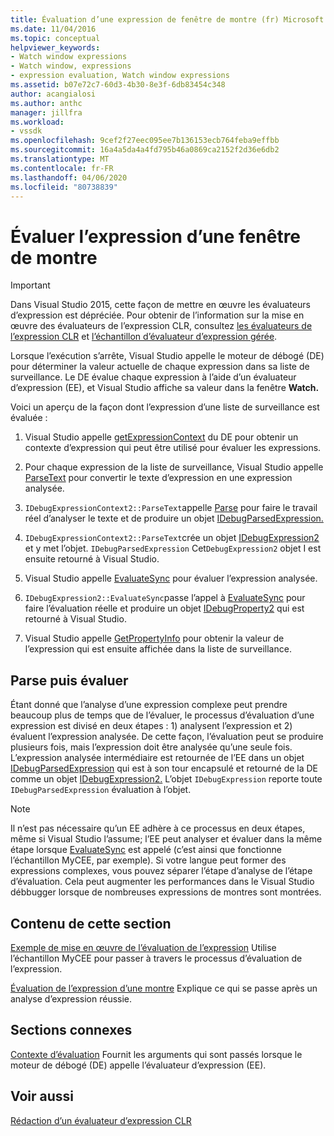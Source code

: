 ```yaml
---
title: Évaluation d’une expression de fenêtre de montre (fr) Microsoft Docs
ms.date: 11/04/2016
ms.topic: conceptual
helpviewer_keywords:
- Watch window expressions
- Watch window, expressions
- expression evaluation, Watch window expressions
ms.assetid: b07e72c7-60d3-4b30-8e3f-6db83454c348
author: acangialosi
ms.author: anthc
manager: jillfra
ms.workload:
- vssdk
ms.openlocfilehash: 9cef2f27eec095ee7b136153ecb764feba9effbb
ms.sourcegitcommit: 16a4a5da4a4fd795b46a0869ca2152f2d36e6db2
ms.translationtype: MT
ms.contentlocale: fr-FR
ms.lasthandoff: 04/06/2020
ms.locfileid: "80738839"
---
```

# <a name="evaluate-a-watch-window-expression"></a>Évaluer l’expression d’une fenêtre de montre
> [!IMPORTANT]
> Dans Visual Studio 2015, cette façon de mettre en œuvre les évaluateurs d’expression est dépréciée. Pour obtenir de l’information sur la mise en œuvre des évaluateurs de l’expression CLR, consultez [les évaluateurs de l’expression CLR](https://github.com/Microsoft/ConcordExtensibilitySamples/wiki/CLR-Expression-Evaluators) et [l’échantillon d’évaluateur d’expression gérée](https://github.com/Microsoft/ConcordExtensibilitySamples/wiki/Managed-Expression-Evaluator-Sample).

 Lorsque l’exécution s’arrête, Visual Studio appelle le moteur de débogé (DE) pour déterminer la valeur actuelle de chaque expression dans sa liste de surveillance. Le DE évalue chaque expression à l’aide d’un évaluateur d’expression (EE), et Visual Studio affiche sa valeur dans la fenêtre **Watch.**

 Voici un aperçu de la façon dont l’expression d’une liste de surveillance est évaluée :

1. Visual Studio appelle [getExpressionContext](../../extensibility/debugger/reference/idebugstackframe2-getexpressioncontext.md) du DE pour obtenir un contexte d’expression qui peut être utilisé pour évaluer les expressions.

2. Pour chaque expression de la liste de surveillance, Visual Studio appelle [ParseText](../../extensibility/debugger/reference/idebugexpressioncontext2-parsetext.md) pour convertir le texte d’expression en une expression analysée.

3. `IDebugExpressionContext2::ParseText`appelle [Parse](../../extensibility/debugger/reference/idebugexpressionevaluator-parse.md) pour faire le travail réel d’analyser le texte et de produire un objet [IDebugParsedExpression.](../../extensibility/debugger/reference/idebugparsedexpression.md)

4. `IDebugExpressionContext2::ParseText`crée un objet [IDebugExpression2](../../extensibility/debugger/reference/idebugexpression2.md) et y met l’objet. `IDebugParsedExpression` Cet`DebugExpression2` objet I est ensuite retourné à Visual Studio.

5. Visual Studio appelle [EvaluateSync](../../extensibility/debugger/reference/idebugexpression2-evaluatesync.md) pour évaluer l’expression analysée.

6. `IDebugExpression2::EvaluateSync`passe l’appel à [EvaluateSync](../../extensibility/debugger/reference/idebugparsedexpression-evaluatesync.md) pour faire l’évaluation réelle et produire un objet [IDebugProperty2](../../extensibility/debugger/reference/idebugproperty2.md) qui est retourné à Visual Studio.

7. Visual Studio appelle [GetPropertyInfo](../../extensibility/debugger/reference/idebugproperty2-getpropertyinfo.md) pour obtenir la valeur de l’expression qui est ensuite affichée dans la liste de surveillance.

## <a name="parse-then-evaluate"></a>Parse puis évaluer
 Étant donné que l’analyse d’une expression complexe peut prendre beaucoup plus de temps que de l’évaluer, le processus d’évaluation d’une expression est divisé en deux étapes : 1) analysent l’expression et 2) évaluent l’expression analysée. De cette façon, l’évaluation peut se produire plusieurs fois, mais l’expression doit être analysée qu’une seule fois. L’expression analysée intermédiaire est retournée de l’EE dans un objet [IDebugParsedExpression](../../extensibility/debugger/reference/idebugparsedexpression.md) qui est à son tour encapsulé et retourné de la DE comme un objet [IDebugExpression2.](../../extensibility/debugger/reference/idebugexpression2.md) L’objet `IDebugExpression` reporte toute `IDebugParsedExpression` évaluation à l’objet.

> [!NOTE]
> Il n’est pas nécessaire qu’un EE adhère à ce processus en deux étapes, même si Visual Studio l’assume; l’EE peut analyser et évaluer dans la même étape lorsque [EvaluateSync](../../extensibility/debugger/reference/idebugparsedexpression-evaluatesync.md) est appelé (c’est ainsi que fonctionne l’échantillon MyCEE, par exemple). Si votre langue peut former des expressions complexes, vous pouvez séparer l’étape d’analyse de l’étape d’évaluation. Cela peut augmenter les performances dans le Visual Studio débbugger lorsque de nombreuses expressions de montres sont montrées.

## <a name="in-this-section"></a>Contenu de cette section
 [Exemple de mise en œuvre de l’évaluation de l’expression](../../extensibility/debugger/sample-implementation-of-expression-evaluation.md) Utilise l’échantillon MyCEE pour passer à travers le processus d’évaluation de l’expression.

 [Évaluation de l’expression d’une montre](../../extensibility/debugger/evaluating-a-watch-expression.md) Explique ce qui se passe après un analyse d’expression réussie.

## <a name="related-sections"></a>Sections connexes
 [Contexte d’évaluation](../../extensibility/debugger/evaluation-context.md) Fournit les arguments qui sont passés lorsque le moteur de débogé (DE) appelle l’évaluateur d’expression (EE).

## <a name="see-also"></a>Voir aussi
 [Rédaction d’un évaluateur d’expression CLR](../../extensibility/debugger/writing-a-common-language-runtime-expression-evaluator.md)
